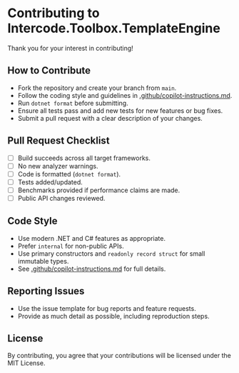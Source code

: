 # Contributing to Intercode.Toolbox.TemplateEngine

Thank you for your interest in contributing!

## How to Contribute

- Fork the repository and create your branch from `main`.
- Follow the coding style and guidelines in [.github/copilot-instructions.md](copilot-instructions.md).
- Run `dotnet format` before submitting.
- Ensure all tests pass and add new tests for new features or bug fixes.
- Submit a pull request with a clear description of your changes.

## Pull Request Checklist

- [ ] Build succeeds across all target frameworks.
- [ ] No new analyzer warnings.
- [ ] Code is formatted (`dotnet format`).
- [ ] Tests added/updated.
- [ ] Benchmarks provided if performance claims are made.
- [ ] Public API changes reviewed.

## Code Style

- Use modern .NET and C# features as appropriate.
- Prefer `internal` for non-public APIs.
- Use primary constructors and `readonly record struct` for small immutable types.
- See [.github/copilot-instructions.md](copilot-instructions.md) for full details.

## Reporting Issues

- Use the issue template for bug reports and feature requests.
- Provide as much detail as possible, including reproduction steps.

## License

By contributing, you agree that your contributions will be licensed under the MIT License.
